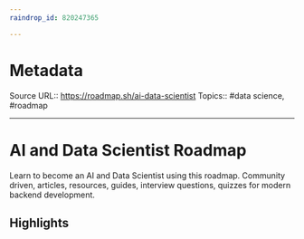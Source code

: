 ```yaml
---
raindrop_id: 820247365

---
```


# Metadata
Source URL:: https://roadmap.sh/ai-data-scientist
Topics:: #data science, #roadmap

---
# AI and Data Scientist Roadmap

Learn to become an AI and Data Scientist using this roadmap. Community driven, articles, resources, guides, interview questions, quizzes for modern backend development.

## Highlights
